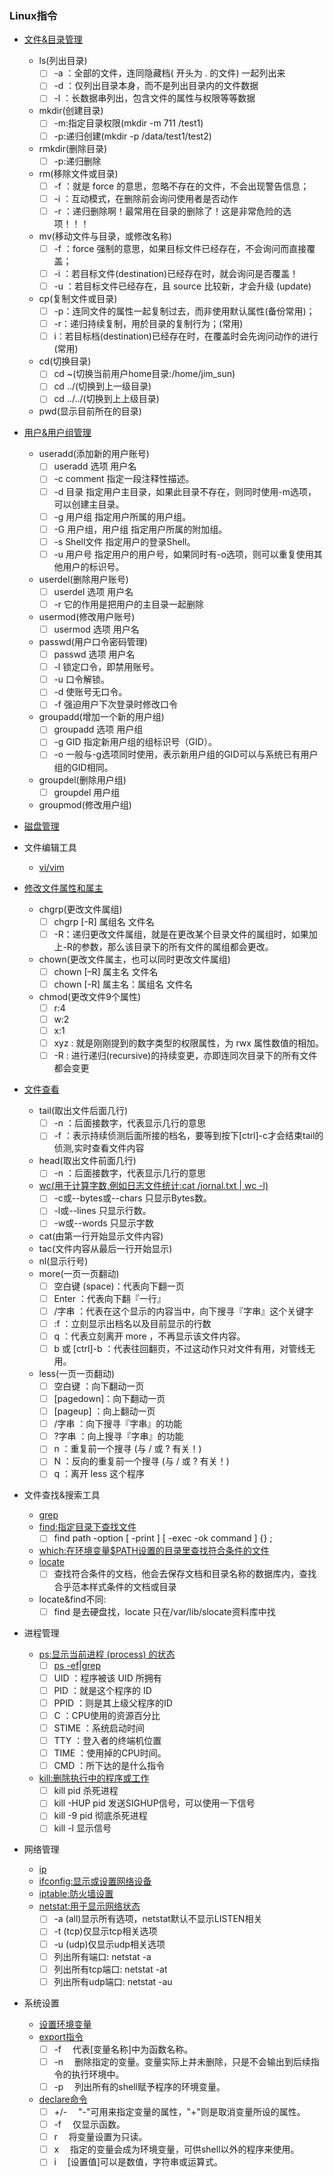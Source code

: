 ### Linux指令

+ [文件&目录管理](https://www.runoob.com/linux/linux-file-content-manage.html)
   - ls(列出目录)
     - [ ] -a ：全部的文件，连同隐藏档( 开头为 . 的文件) 一起列出来
     - [ ] -d ：仅列出目录本身，而不是列出目录内的文件数据
     - [ ] -l ：长数据串列出，包含文件的属性与权限等等数据
   - mkdir(创建目录)
     - [ ] -m:指定目录权限(mkdir -m 711 /test1)
     - [ ] -p:递归创建(mkdir -p  /data/test1/test2)
   - rmkdir(删除目录)
     - [ ] -p:递归删除
   - rm(移除文件或目录)
     - [ ] -f ：就是 force 的意思，忽略不存在的文件，不会出现警告信息；
     - [ ] -i ：互动模式，在删除前会询问使用者是否动作
     - [ ] -r ：递归删除啊！最常用在目录的删除了！这是非常危险的选项！！！ 
   - mv(移动文件与目录，或修改名称)
     - [ ] -f ：force 强制的意思，如果目标文件已经存在，不会询问而直接覆盖；
     - [ ] -i ：若目标文件(destination)已经存在时，就会询问是否覆盖！
     - [ ] -u ：若目标文件已经存在，且 source 比较新，才会升级 (update)
   - cp(复制文件或目录)
     - [ ] -p：连同文件的属性一起复制过去，而非使用默认属性(备份常用)；
     - [ ] -r：递归持续复制，用於目录的复制行为；(常用)
     - [ ] i：若目标档(destination)已经存在时，在覆盖时会先询问动作的进行(常用)
   - cd(切换目录)
     - [ ] cd ~(切换当前用户home目录:/home/jim_sun)
     - [ ] cd ../(切换到上一级目录)
     - [ ] cd ../../(切换到上上级目录)
   - pwd(显示目前所在的目录) 
   
+ [用户&用户组管理](https://www.runoob.com/linux/linux-user-manage.html)
   - useradd(添加新的用户账号)
     - [ ] useradd 选项 用户名
     - [ ] -c comment 指定一段注释性描述。
     - [ ] -d 目录 指定用户主目录，如果此目录不存在，则同时使用-m选项，可以创建主目录。
     - [ ] -g 用户组 指定用户所属的用户组。
     - [ ] -G 用户组，用户组 指定用户所属的附加组。
     - [ ] -s Shell文件 指定用户的登录Shell。
     - [ ] -u 用户号 指定用户的用户号，如果同时有-o选项，则可以重复使用其他用户的标识号。
   - userdel(删除用户账号)
     - [ ] userdel 选项 用户名
     - [ ] -r 它的作用是把用户的主目录一起删除 
   - usermod(修改用户账号)
     - [ ] usermod 选项 用户名
   - passwd(用户口令密码管理)
     - [ ] passwd 选项 用户名
     - [ ] -l 锁定口令，即禁用账号。
     - [ ] -u 口令解锁。
     - [ ] -d 使账号无口令。
     - [ ] -f 强迫用户下次登录时修改口令

   - groupadd(增加一个新的用户组)
     - [ ] groupadd 选项 用户组
     - [ ] -g GID 指定新用户组的组标识号（GID）。
     - [ ] -o 一般与-g选项同时使用，表示新用户组的GID可以与系统已有用户组的GID相同。
   - groupdel(删除用户组)
     - [ ] groupdel 用户组
   - groupmod(修改用户组)

+ [磁盘管理](https://www.runoob.com/linux/linux-filesystem.html)

+ 文件编辑工具 
  - [vi/vim](https://www.runoob.com/linux/linux-vim.html)

+ [修改文件属性和属主](https://www.runoob.com/linux/linux-file-attr-permission.html)
  - chgrp(更改文件属组)
    - [ ] chgrp [-R] 属组名 文件名
    - [ ] -R：递归更改文件属组，就是在更改某个目录文件的属组时，如果加上-R的参数，那么该目录下的所有文件的属组都会更改。
  - chown(更改文件属主，也可以同时更改文件属组)
    - [ ] chown [–R] 属主名 文件名
    - [ ] chown [-R] 属主名：属组名 文件名
  - chmod(更改文件9个属性)
    - [ ] r:4
    - [ ] w:2
    - [ ] x:1
    - [ ] xyz : 就是刚刚提到的数字类型的权限属性，为 rwx 属性数值的相加。
    - [ ] -R : 进行递归(recursive)的持续变更，亦即连同次目录下的所有文件都会变更

+ [文件查看](https://www.runoob.com/linux/linux-file-content-manage.html)
  - tail(取出文件后面几行)
    - [ ] -n ：后面接数字，代表显示几行的意思
    - [ ] -f ：表示持续侦测后面所接的档名，要等到按下[ctrl]-c才会结束tail的侦测,实时查看文件内容
  - head(取出文件前面几行)
    - [ ] -n ：后面接数字，代表显示几行的意思
  - [wc(用于计算字数,例如日志文件统计:cat /jornal.txt | wc -l)](https://www.runoob.com/linux/linux-comm-wc.html)  
    - [ ] -c或--bytes或--chars 只显示Bytes数。
    - [ ] -l或--lines 只显示行数。
    - [ ] -w或--words 只显示字数
  - cat(由第一行开始显示文件内容)
  - tac(文件内容从最后一行开始显示)
  - nl(显示行号)
  - more(一页一页翻动)
    - [ ] 空白键 (space)：代表向下翻一页
    - [ ] Enter         ：代表向下翻『一行』
    - [ ] /字串         ：代表在这个显示的内容当中，向下搜寻『字串』这个关键字
    - [ ] :f            ：立刻显示出档名以及目前显示的行数
    - [ ] q             ：代表立刻离开 more ，不再显示该文件内容。
    - [ ] b 或 [ctrl]-b ：代表往回翻页，不过这动作只对文件有用，对管线无用。
  - less(一页一页翻动)
    - [ ] 空白键    ：向下翻动一页
    - [ ] [pagedown]：向下翻动一页
    - [ ] [pageup]  ：向上翻动一页
    - [ ] /字串     ：向下搜寻『字串』的功能
    - [ ] ?字串     ：向上搜寻『字串』的功能
    - [ ] n         ：重复前一个搜寻 (与 / 或 ? 有关！)
    - [ ] N         ：反向的重复前一个搜寻 (与 / 或 ? 有关！)
    - [ ] q         ：离开 less 这个程序

+ 文件查找&搜索工具
    - [grep](https://www.runoob.com/linux/linux-comm-grep.html)
    - [find:指定目录下查找文件](https://www.runoob.com/linux/linux-comm-find.html)
      - [ ] find   path   -option   [   -print ]   [ -exec   -ok   command ]   {} \;
    - [which:在环境变量$PATH设置的目录里查找符合条件的文件](https://www.runoob.com/linux/linux-comm-which.html)
    - [locate](https://www.runoob.com/linux/linux-comm-locate.html)
      - [ ] 查找符合条件的文档，他会去保存文档和目录名称的数据库内，查找合乎范本样式条件的文档或目录
    - locate&find不同:
      - [ ] find 是去硬盘找，locate 只在/var/lib/slocate资料库中找  
+ 进程管理
  - [ps:显示当前进程 (process) 的状态](https://www.runoob.com/linux/linux-comm-ps.html)
    - [ ] [ps -ef|grep](https://www.cnblogs.com/freinds/p/8074651.html)
    - [ ] UID      ：程序被该 UID 所拥有 
    - [ ] PID      ：就是这个程序的 ID 
    - [ ] PPID    ：则是其上级父程序的ID
    - [ ] C          ：CPU使用的资源百分比
    - [ ] STIME ：系统启动时间
    - [ ] TTY     ：登入者的终端机位置
    - [ ] TIME   ：使用掉的CPU时间。
    - [ ] CMD   ：所下达的是什么指令
  - [kill:删除执行中的程序或工作](https://www.runoob.com/linux/linux-comm-kill.html)
    - [ ] kill pid 杀死进程
    - [ ] kill -HUP pid 发送SIGHUP信号，可以使用一下信号
    - [ ] kill -9 pid 彻底杀死进程
    - [ ] kill -l 显示信号

+ 网络管理
    - [ip](https://www.cnblogs.com/diantong/p/9511072.html)
    - [ifconfig:显示或设置网络设备](https://www.runoob.com/linux/linux-comm-ifconfig.html)
    - [iptable:防火墙设置](https://linux.cn/article-10075-1.html)
    - [netstat:用于显示网络状态](https://www.runoob.com/linux/linux-comm-netstat.html)
      - [ ] -a (all)显示所有选项，netstat默认不显示LISTEN相关
      - [ ] -t (tcp)仅显示tcp相关选项
      - [ ] -u (udp)仅显示udp相关选项
      - [ ] 列出所有端口:     netstat -a
      - [ ] 列出所有tcp端口:  netstat -at
      - [ ] 列出所有udp端口:  netstat -au

+ 系统设置
    - [设置环境变量](https://github.com/xuanchengsunjin/Jim_note/blob/sandbox/note/operating_system/linux/profile.md)
    - [export指令](https://www.runoob.com/linux/linux-comm-export.html)
      - [ ] -f 　代表[变量名称]中为函数名称。
      - [ ] -n 　删除指定的变量。变量实际上并未删除，只是不会输出到后续指令的执行环境中。
      - [ ] -p 　列出所有的shell赋予程序的环境变量。
    - [declare命令](https://www.runoob.com/linux/linux-comm-declare.html)
      - [ ] +/- 　"-"可用来指定变量的属性，"+"则是取消变量所设的属性。
      - [ ] -f 　仅显示函数。
      - [ ] r 　将变量设置为只读。
      - [ ] x 　指定的变量会成为环境变量，可供shell以外的程序来使用。
      - [ ] i 　[设置值]可以是数值，字符串或运算式。

